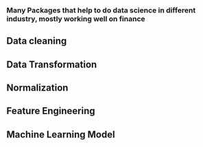 ### Many Packages that help to do data science in different industry, mostly working well on finance
## Data cleaning 
## Data Transformation
## Normalization
## Feature Engineering
## Machine Learning Model